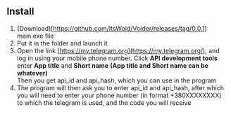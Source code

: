 ## Install

1. (Download)[https://github.com/ItsWoid/Voider/releases/tag/0.0.1] main.exe file
2. Put it in the folder and launch it
3. Open the link [https://my.telegram.org](https://my.telegram.org/), and log in using your mobile phone number.
Click **API development tools** enter **App title** and **Short name** **(App title and Short name can be whatever)**
<br>Then you get api_id and api_hash, which you can use in the program
4. The program will then ask you to enter api_id and api_hash, after which you will need to enter your phone number (in format +380XXXXXXXX) to which the telegram is used, and the code you will receive
